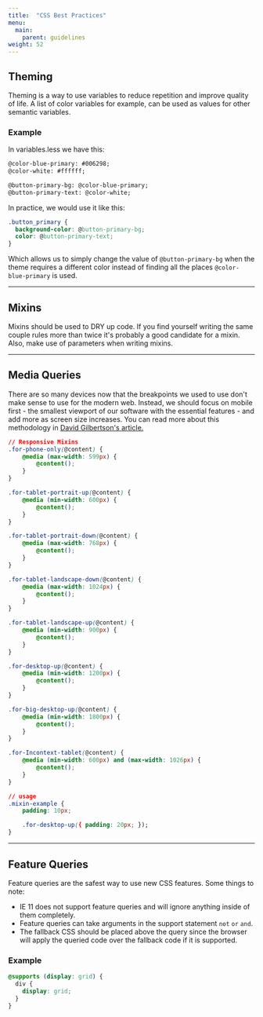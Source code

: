 ```yaml
---
title:  "CSS Best Practices"
menu:
  main:
    parent: guidelines
weight: 52
---
```


## Theming

Theming is a way to use variables to reduce repetition and improve quality of life. A list of color variables for example, can be used as values for other semantic variables.

### Example
In variables.less we have this:
```html
@color-blue-primary: #006298;
@color-white: #ffffff;

@button-primary-bg: @color-blue-primary;
@button-primary-text: @color-white;

```

In practice, we would use it like this:

```css
.button_primary {
  background-color: @button-primary-bg;
  color: @button-primary-text;
}
```

Which allows us to simply change the value of `@button-primary-bg` when the theme requires a different color instead of finding all the places `@color-blue-primary` is used.

---

## Mixins

Mixins should be used to DRY up code. If you find yourself writing the same couple rules more than twice it's probably a good candidate for a mixin. Also, make use of parameters when writing mixins.

---

## Media Queries

There are so many devices now that the breakpoints we used to use don't make sense to use for the modern web. Instead, we should focus on mobile first - the smallest viewport of our software with the essential features - and add more as screen size increases. You can read more about this methodology in [David Gilbertson's article.](https://medium.freecodecamp.org/the-100-correct-way-to-do-css-breakpoints-88d6a5ba1862)

```css
// Responsive Mixins
.for-phone-only(@content) {
	@media (max-width: 599px) {
		@content();
	}
}

.for-tablet-portrait-up(@content) {
	@media (min-width: 600px) {
		@content();
	}
}

.for-tablet-portrait-down(@content) {
	@media (max-width: 768px) {
		@content();
	}
}

.for-tablet-landscape-down(@content) {
	@media (max-width: 1024px) {
		@content();
	}
}

.for-tablet-landscape-up(@content) {
	@media (min-width: 900px) {
		@content();
	}
}

.for-desktop-up(@content) {
	@media (min-width: 1200px) {
		@content();
	}
}

.for-big-desktop-up(@content) {
	@media (min-width: 1800px) {
		@content();
	}
}

.for-Incontext-tablet(@content) {
	@media (min-width: 600px) and (max-width: 1026px) {
		@content();
	}
}

// usage
.mixin-example {
	padding: 10px;

	.for-desktop-up({ padding: 20px; });
}
```

---

## Feature Queries

Feature queries are the safest way to use new CSS features. Some things to note:

- IE 11 does not support feature queries and will ignore anything inside of them completely.
- Feature queries can take arguments in the support statement `not` `or` `and`.
- The fallback CSS should be placed above the query since the browser will apply the queried code over the fallback code if it is supported.

### Example

```css
@supports (display: grid) {
  div {
    display: grid;
  }
}
```
